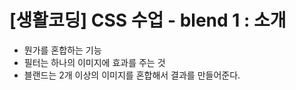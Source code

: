 # [생활코딩] CSS 수업 - blend 1 : 소개

- 뭔가를 혼합하는 기능
- 필터는 하나의 이미지에 효과를 주는 것
- 블랜드는 2개 이상의 이미지를 혼합해서 결과를 만들어준다.
